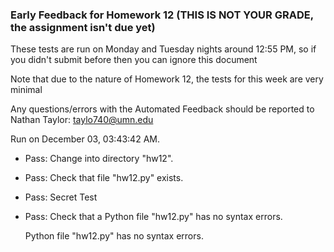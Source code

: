 ### Early Feedback for Homework 12 (THIS IS NOT YOUR GRADE, the assignment isn't due yet)

These tests are run on Monday and Tuesday nights around 12:55 PM, so if you didn't submit before then you can ignore this document

Note that due to the nature of Homework 12, the tests for this week are very minimal

Any questions/errors with the Automated Feedback should be reported to Nathan Taylor: taylo740@umn.edu

Run on December 03, 03:43:42 AM.

+ Pass: Change into directory "hw12".

+ Pass: Check that file "hw12.py" exists.

+ Pass: Secret Test

+ Pass: Check that a Python file "hw12.py" has no syntax errors.

    Python file "hw12.py" has no syntax errors.




